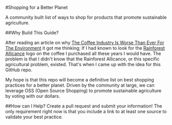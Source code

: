 #Shopping for a Better Planet

A community built list of ways to shop for products that promote sustainable agriculture.

##Why Build This Guide?

After reading an article on why <a href="http://www.huffingtonpost.com/2014/04/29/sustainable-coffee_n_5175192.html" target="_blank">The Coffee Industry Is Worse Than Ever For The Environment</a> it got me thinking;  If I had known to look for the <a href="http://www.rainforest-alliance.org/" target="_blank">Rainforest Allicance</a> logo on the coffee I purchased all these years I would have.  The problem is that I didn't know that the Rainforest Allicance, or this specific agricultural problem, existed.  That's when I came up with the idea for this GitHub repo.

My hope is that this repo will become a definitive list on best shopping practices for a better planet.  Driven by the community at large, we can leverage OSS (Open Source Shopping) to promote sustainable agriculture by voting with our dollars.


##How can I Help?
Create a pull request and submit your information!  The only requirement right now is that you include a link to at least one source to validate your best practice.
